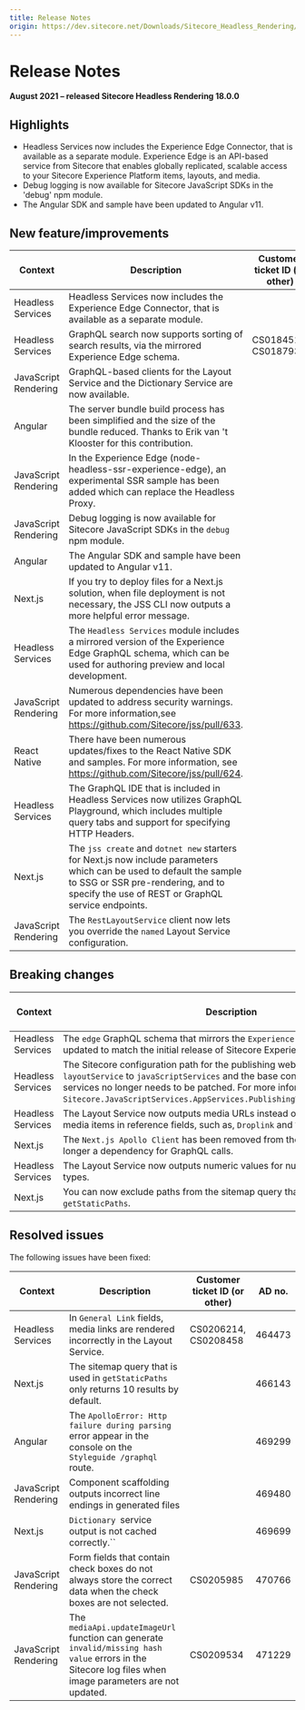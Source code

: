 ```yaml
---
title: Release Notes
origin: https://dev.sitecore.net/Downloads/Sitecore_Headless_Rendering/18x/Sitecore_Headless_Rendering_1800/Release_Notes
---
```


# Release Notes

**August 2021 – released Sitecore Headless Rendering 18.0.0**

## Highlights

-   Headless Services now includes the Experience Edge Connector, that is available as a separate module. Experience Edge is an API-based service from Sitecore that enables globally replicated, scalable access to your Sitecore Experience Platform items, layouts, and media.
-   Debug logging is now available for Sitecore JavaScript SDKs in the 'debug' npm module.
-   The Angular SDK and sample have been updated to Angular v11.

## New feature/improvements

 | Context | Description | Customer ticket ID (or other) | AD no. |
 | --- | --- | --- | --- |
 | Headless Services | Headless Services now includes the Experience Edge Connector, that is available as a separate module. |  | 440792 |
 | Headless Services | ​GraphQL search now supports sorting of search results, via the mirrored Experience Edge schema. | CS0184512, CS0187932 | 407089 |
 | JavaScript Rendering​ | GraphQL-based clients for the Layout Service and the Dictionary Service are now available. |  | 439757 |
 | Angular | The server bundle build process has been simplified and the size of the bundle reduced. Thanks to Erik van 't Klooster for this contribution. |  | 447362 |
 | JavaScript Rendering | In the Experience Edge (node-headless-ssr-experience-edge),​ an experimental SSR sample has been added which can replace the Headless Proxy. |  | 452884 |
 | JavaScript Rendering | Debug logging is now available for Sitecore JavaScript SDKs in the `debug` npm module. |  | 459742 |
 | ​Angular | The Angular SDK and sample have been updated to Angular v11. |  | 459778 |
 | Next.js | If you try to deploy files for a Next.js solution, when file deployment is not necessary, the JSS CLI now outputs a more helpful error message​. |  | 460433 |
 | Headless Services | The `Headless Services` module includes a mirrored version of the Experience Edge GraphQL schema, which can be used for authoring preview and local development. |  | 464244 |
 | JavaScript Rendering | Numerous dependencies have been updated to address security warnings. For more information,see https://github.com/Sitecore/jss/pull/633. |  | 464638 |
 | React Native | There have been numerous updates/fixes to the React Native SDK and samples. For more information, see https://github.com/Sitecore/jss/pull/624. |  | 464639 |
 | Headless Services | The GraphQL IDE that is included in Headless Services now utilizes GraphQL Playground, which includes multiple query tabs and support for specifying HTTP Headers. |  | 469244 |
 | Next.js | The `jss create` and `dotnet new` starters for Next.js now include parameters which can be used to default the sample to SSG or SSR pre-rendering, and to specify the use of REST or GraphQL service endpoints. |  | 469722 |
 | ​JavaScript Rendering | The `RestLayoutService` client now lets you override the `named` Layout Service configuration. |  | 476037 |

## Breaking changes

 | Context | Description | Customer ticket ID (or other) | AD no. |
 | --- | --- | --- | --- |
 | ​Headless Services | The `edge` GraphQL schema that mirrors the `Experience Edge` schema has been updated to match the initial release of Sitecore Experience Edge. |  | 464244 |
 | Headless Services​ | The Sitecore configuration path for the publishing webhook has moved from `layoutService` to `javaScriptServices` and the base configuration of events and services no longer needs to be patched. For more information, see `Sitecore.JavaScriptServices.AppServices.PublishingWebHook.config.example`.​ |  | 466674 |
 | Headless Services​ | The Layout Service now outputs media URLs instead of item URLs for linked media items in reference fields, such as, `Droplink` and `Treelist`.​ |  | 466682 |
 | Next.js​ | The `Next.js Apollo Client` has been removed from the sample and is no longer a dependency for GraphQL calls. |  | 466680 |
 | Headless Services​​ | The Layout Service now outputs numeric values for numeric Sitecore field types. |  | 466755 |
 | Next.js | You can now exclude paths from the sitemap query that is used in `getStaticPaths`. |  | 477917 |

## Resolved issues

The following issues have been fixed:

 | Context | Description | Customer ticket ID (or other) | AD no. |
 | --- | --- | --- | --- |
 | ​Headless Services | In `General Link` fields, media links​ are rendered incorrectly in the Layout Service. | CS0206214, CS0208458 | 464473 |
 | Next.js | The sitemap query that is used in `getStaticPaths` only returns 10 results by default. |  | 466143 |
 | Angular | The `ApolloError: Http failure during parsing` error appear in the console on the `Styleguide /graphql` route. |  | 469299 |
 | JavaScript Rendering | Component scaffolding outputs incorrect line endings in generated files |  | 469480 |
 | ​Next.js | `Dictionary `service output is not cached correctly.`` |  | 469699 |
 | JavaScript Rendering | Form fields that contain check boxes do not always store the correct data when the check boxes are not selected. | CS0205985 | 470766 |
 | JavaScript Rendering | The `mediaApi.updateImageUrl` function can generate `invalid/missing hash value` errors in the Sitecore log files when image parameters are not updated. | CS0209534 | 471229 |